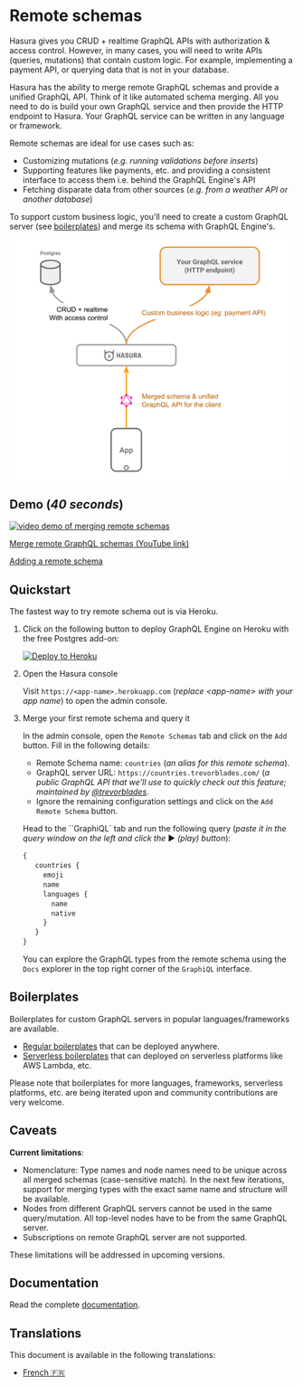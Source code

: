 # Remote schemas

Hasura gives you CRUD + realtime GraphQL APIs with authorization & access control. However, in many cases, you will need to write APIs (queries, mutations) that contain custom logic. For example, implementing a payment API, or querying data that is not in your database.

Hasura has the ability to merge remote GraphQL schemas and provide a unified GraphQL API. Think of it like automated schema merging. All you need to do is build your own GraphQL service and then provide the HTTP endpoint to Hasura. Your GraphQL service can be written in any language or framework.

Remote schemas are ideal for use cases such as:

* Customizing mutations (*e.g. running validations before inserts*)
* Supporting features like payments, etc. and providing a consistent interface to access them i.e. behind the GraphQL Engine's API
* Fetching disparate data from other sources (*e.g. from a weather API or another database*)

To support custom business logic, you'll need to create a custom GraphQL server (see [boilerplates](community/boilerplates/remote-schemas)) and merge its schema with GraphQL Engine's.

![remote schems architecture](assets/remote-schemas-arch.png)

## Demo (*40 seconds*)

[![video demo of merging remote schemas](https://img.youtube.com/vi/eY4n9aPsi0M/0.jpg)](https://www.youtube.com/watch?v=eY4n9aPsi0M)

[Merge remote GraphQL schemas (YouTube link)](https://youtu.be/eY4n9aPsi0M)

[Adding a remote schema ](https://youtu.be/01t4t2t4q1c)

## Quickstart

The fastest way to try remote schema out is via Heroku.

1. Click on the following button to deploy GraphQL Engine on Heroku with the free Postgres add-on:

    [![Deploy to Heroku](https://www.herokucdn.com/deploy/button.svg)](https://heroku.com/deploy?template=https://github.com/hasura/graphql-engine-heroku)

2. Open the Hasura console

   Visit `https://<app-name>.herokuapp.com` (*replace \<app-name\> with your app name*) to open the admin console.

3. Merge your first remote schema and query it

   In the admin console, open the ``Remote Schemas`` tab and click on the ``Add`` button. Fill in the following details:
   * Remote Schema name: ``countries`` (*an alias for this remote schema*).
   * GraphQL server URL: ``https://countries.trevorblades.com/`` (*a public GraphQL API that we'll use to quickly check out this feature; maintained by [@trevorblades](https://github.com/trevorblades)*. 
   * Ignore the remaining configuration settings and click on the ``Add Remote Schema`` button.

   Head to the ``GraphiQL` tab and run the following query (*paste it in the query window on the left and click the* ▶️ *(play) button*):

   ```graphql
   {
      countries {
        emoji
        name
        languages {
          name
          native
        }
      }
   }
   ```

   You can explore the GraphQL types from the remote schema using the ``Docs`` explorer in the top right corner of the ``GraphiQL`` interface.

## Boilerplates

Boilerplates for custom GraphQL servers in popular languages/frameworks are available.

* [Regular boilerplates](community/boilerplates/graphql-servers) that can be deployed anywhere.
* [Serverless boilerplates](https://github.com/hasura/graphql-serverless) that can deployed on serverless platforms like AWS Lambda, etc.

Please note that boilerplates for more languages, frameworks, serverless platforms, etc. are being iterated upon and community contributions are very welcome. 


## Caveats

**Current limitations**:

* Nomenclature: Type names and node names need to be unique across all merged schemas (case-sensitive match). In the next few iterations, support for merging types with the exact same name and structure will be available.
* Nodes from different GraphQL servers cannot be used in the same query/mutation. All top-level nodes have to be from the same GraphQL server.
* Subscriptions on remote GraphQL server are not supported.

These limitations will be addressed in upcoming versions.

## Documentation

Read the complete [documentation](https://docs.hasura.io/1.0/graphql/manual/remote-schemas/index.html).

## Translations

This document is available in the following translations:

- [French :fr:](translations/remote-schemas.french.md)

